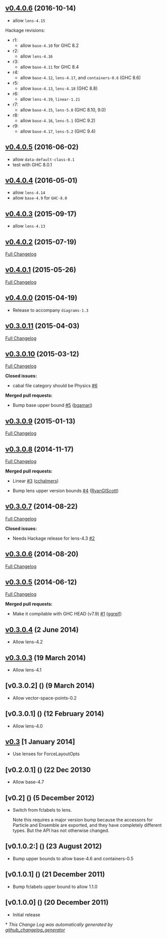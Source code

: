## [v0.4.0.6](https://github.com/diagrams/force-layout/tree/v0.4.0.6) (2016-10-14)

- allow `lens-4.15`

Hackage revisions:

- r1:
    - allow `base-4.10` for GHC 8.2
- r2:
    - allow `lens-4.16`
- r3:
    - allow `base-4.11` for GHC 8.4
- r4:
    - allow `base-4.12`, `lens-4.17`, and `containers-0.6` (GHC 8.6)
- r5:
    - allow `base-4.13`, `lens-4.18` (GHC 8.8)
- r6:
    - allow `lens-4.19`, `linear-1.21`
- r7:
    - allow `base-4.15`, `lens-5.0` (GHC 8.10, 9.0)
- r8:
    - allow `base-4.16`, `lens-5.1` (GHC 9.2)
- r9:
    - allow `base-4.17`, `lens-5.2` (GHC 9.4)

## [v0.4.0.5](https://github.com/diagrams/force-layout/tree/v0.4.0.5) (2016-06-02)

- allow `data-default-class-0.1`
- test with GHC 8.0.1

## [v0.4.0.4](https://github.com/diagrams/force-layout/tree/v0.4.0.4) (2016-05-01)

- allow `lens-4.14`
- allow `base-4.9` for `GHC-8.0`

## [v0.4.0.3](https://github.com/diagrams/force-layout/tree/v0.4.0.3) (2015-09-17)

  - allow `lens-4.13`

## [v0.4.0.2](https://github.com/diagrams/force-layout/tree/v0.4.0.2) (2015-07-19)

[Full Changelog](https://github.com/diagrams/force-layout/compare/v0.4.0.1...v0.4.0.2)

## [v0.4.0.1](https://github.com/diagrams/force-layout/tree/v0.4.0.1) (2015-05-26)

[Full Changelog](https://github.com/diagrams/force-layout/compare/v0.4.0.0...v0.4.0.1)

## [v0.4.0.0](https://github.com/diagrams/force-layout/tree/v0.4.0.0) (2015-04-19)

* Release to accompany `diagrams-1.3`

## [v0.3.0.11](https://github.com/diagrams/force-layout/tree/v0.3.0.11) (2015-04-03)

[Full Changelog](https://github.com/diagrams/force-layout/compare/v0.3.0.10...v0.3.0.11)

## [v0.3.0.10](https://github.com/diagrams/force-layout/tree/v0.3.0.10) (2015-03-12)

[Full Changelog](https://github.com/diagrams/force-layout/compare/v0.3.0.9...v0.3.0.10)

**Closed issues:**

- cabal file category should be Physics [\#6](https://github.com/diagrams/force-layout/issues/6)

**Merged pull requests:**

- Bump base upper bound [\#5](https://github.com/diagrams/force-layout/pull/5) ([bgamari](https://github.com/bgamari))

## [v0.3.0.9](https://github.com/diagrams/force-layout/tree/v0.3.0.9) (2015-01-13)

[Full Changelog](https://github.com/diagrams/force-layout/compare/v0.3.0.8...v0.3.0.9)

## [v0.3.0.8](https://github.com/diagrams/force-layout/tree/v0.3.0.8) (2014-11-17)

[Full Changelog](https://github.com/diagrams/force-layout/compare/v0.3.0.7...v0.3.0.8)

**Merged pull requests:**

- Linear [\#3](https://github.com/diagrams/force-layout/pull/3) ([cchalmers](https://github.com/cchalmers))

- Bump lens upper version bounds [\#4](https://github.com/diagrams/force-layout/pull/4) ([RyanGlScott](https://github.com/RyanGlScott))

## [v0.3.0.7](https://github.com/diagrams/force-layout/tree/v0.3.0.7) (2014-08-22)

[Full Changelog](https://github.com/diagrams/force-layout/compare/v0.3.0.6...v0.3.0.7)

**Closed issues:**

- Needs Hackage release for lens-4.3 [\#2](https://github.com/diagrams/force-layout/issues/2)

## [v0.3.0.6](https://github.com/diagrams/force-layout/tree/v0.3.0.6) (2014-08-20)

[Full Changelog](https://github.com/diagrams/force-layout/compare/v0.3.0.5...v0.3.0.6)

## [v0.3.0.5](https://github.com/diagrams/force-layout/tree/v0.3.0.5) (2014-06-12)

[Full Changelog](https://github.com/diagrams/force-layout/compare/0_3_0_4...v0.3.0.5)

**Merged pull requests:**

- Make it compilable with GHC HEAD \(v7.9\) [\#1](https://github.com/diagrams/force-layout/pull/1) ([ggreif](https://github.com/ggreif))

## [v0.3.0.4]() (2 June 2014)

  - Allow lens-4.2

## [v0.3.0.3]() (19 March 2014)

  - Allow lens-4.1

## [v0.3.0.2] () (9 March 2014)

  - Allow vector-space-points-0.2

## [v0.3.0.1] () (12 February 2014)

  - Allow lens-4.0

## [v0.3]() [1 January 2014]

  - Use lenses for ForceLayoutOpts

## [v0.2.0.1] () (22 Dec 20130

  - Allow base-4.7

## [v0.2] () (5 December 2012)

  - Switch from fclabels to lens.

    Note this requires a major version bump because the accessors for
    Particle and Ensemble are exported, and they have completely
    different types.  But the API has not otherwise changed.

## [v0.1.0.2:] () (23 August 2012)

  - Bump upper bounds to allow base-4.6 and containers-0.5

## [v0.1.0.1] () (21 December 2011)

  - Bump fclabels upper bound to allow 1.1.0

## [v0.1.0.0] () (20 December 2011)

  - Initial release

\* *This Change Log was automatically generated by [github_changelog_generator](https://github.com/skywinder/Github-Changelog-Generator)*
